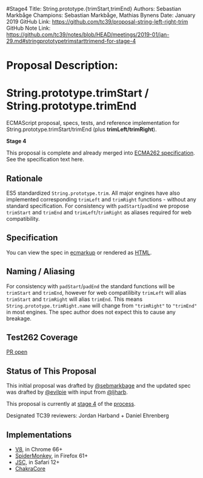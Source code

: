 #Stage4
Title: String.prototype.{trimStart,trimEnd}
Authors: Sebastian Markbåge
Champions: Sebastian Markbåge, Mathias Bynens
Date: January 2019
GitHub Link: https://github.com/tc39/proposal-string-left-right-trim
GitHub Note Link: https://github.com/tc39/notes/blob/HEAD/meetings/2019-01/jan-29.md#stringprototypetrimstarttrimend-for-stage-4

# Proposal Description:
# String.prototype.trimStart / String.prototype.trimEnd

ECMAScript proposal, specs, tests, and reference implementation for String.prototype.trimStart/trimEnd (plus **trimLeft/trimRight**).

**Stage 4**

This proposal is complete and already merged into [ECMA262 specification](https://tc39.es/ecma262/). See the specification text here.

## Rationale
ES5 standardized `String.prototype.trim`. All major engines have also implemented corresponding `trimLeft` and `trimRight` functions - without any standard specification.
For consistency with `padStart`/`padEnd` we propose `trimStart` and `trimEnd` and `trimLeft`/`trimRight` as aliases required for web compatibility.

## Specification
You can view the spec in [ecmarkup](spec.emu) or rendered as [HTML](https://tc39.github.io/proposal-string-left-right-trim/).

## Naming / Aliasing
For consistency with `padStart`/`padEnd` the standard functions will be `trimStart` and `trimEnd`, however for web compatilibity `trimLeft` will alias `trimStart` and `trimRight` will alias `trimEnd`. This means `String.prototype.trimRight.name` will change from `"trimRight"` to `"trimEnd"` in most engines. The spec author does not expect this to cause any breakage.

## Test262 Coverage

[PR open](https://github.com/tc39/test262/pull/1246)

## Status of This Proposal

This initial proposal was drafted by [@sebmarkbage](https://github.com/sebmarkbage) and the updated spec was drafted by [@evilpie](https://github.com/evilpie/) with input from [@ljharb](https://github.com/ljharb).

This proposal is currently at [stage 4](https://github.com/tc39/ecma262) of the [process](https://tc39.github.io/process-document/).

Designated TC39 reviewers: Jordan Harband + Daniel Ehrenberg

## Implementations

- [V8](https://bugs.chromium.org/p/v8/issues/detail?id=6530), in Chrome 66+
- [SpiderMonkey](https://bugzilla.mozilla.org/show_bug.cgi?id=1434007#c12), in Firefox 61+
- [JSC](https://bugs.webkit.org/show_bug.cgi?id=26590), in Safari 12+
- [ChakraCore](https://github.com/Microsoft/ChakraCore/pull/5693)
